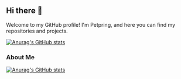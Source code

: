 ## Hi there 👋

Welcome to my GitHub profile! I'm Petpring, and here you can find my repositories and projects.

[![Anurag's GitHub stats](https://github-readme-stats.vercel.app/api?username=Petpring)](https://github.com/Petpring/github-readme-stats)

### About Me

[![Anurag's GitHub stats](https://github-readme-stats.vercel.app/api?username=Petpring)](https://github.com/Petpring/github-readme-stats)
